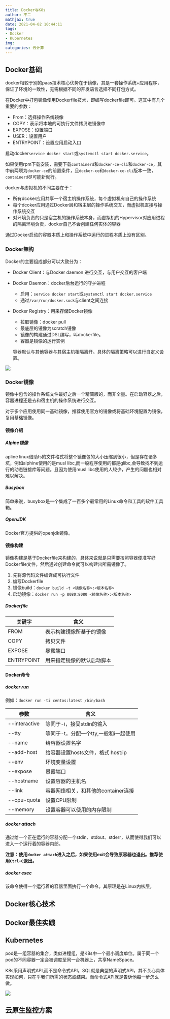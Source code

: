 ```yaml
---
title: Docker与K8s
author: 不二
mathjax: true
date: 2021-04-02 10:44:11
tags: 
- Docker
- Kubernetes
img:
categories: 云计算
---
```


## Docker基础

docker相较于别的paas技术核心优势在于镜像，其是一套操作系统+应用程序，保证了环境的一致性，无需根据不同的开发语言选择不同打包方式。

在Docker中打包镜像使用Dockerfile技术，即编写dockerfile即可。这其中有几个重要的参数：

- From：选择操作系统镜像
- COPY：表示将本地的可执行文件拷贝进镜像中
- EXPOSE：设置端口
- USER：设置用户
- ENTRYPOINT：设置应用启动入口

启动docker`service docker start`或`systemctl start docker.service`。

如果使用rpm下载安装，需要下载`containerd`和`docker-ce-cli`和`docker-ce`，其中前两项为`docker-ce`的前置条件，且`docker-ce`和`docker-ce-cli`版本一致，`containerd`尽可能新就行。

docker与虚拟机的不同主要在于：

- 所有dcoker应用共享一个宿主机操作系统，每个虚拟机有自己的操作系统
- 每个dcoker应用通过Docker层和宿主层的操作系统交互，而虚拟机直接与操作系统交互
- 对环境负责的只是宿主机的操作系统本身，而虚拟机的Hypervisor对应用进程的隔离环境负责，docker自己不会创建任何实体的容器

通过Docker启动的容器本质上和操作系统中运行的进程本质上没有区别。

### Docker架构

Docker的主要组成部分可以大致分为：

- Docker Client：与Docker daemon 进行交互，与用户交互的客户端
- Docker Daemon：docker后台运行的守护进程
  - 启用：`service docker start`或`systemctl start docker.service`
  - 通过`/var/run/docker.sock`与client之间连接
- Docker Registry：用来存储Docker镜像
  - 拉取镜像：docker pull <image-name>
  - 最底层的镜像为scratch镜像
  - 镜像的构建通过DSL编写，叫dockerfile。
  - 容器是镜像的运行实例
  
  容器默认与其他容器与其宿主机相隔离开。具体的隔离策略可以进行自定义设置。

![](https://cdn.jsdelivr.net/gh/weiyouwozuiku/buerlog_img/BlogImage/Docker%E4%B8%8EK8s_Docker%E6%9E%B6%E6%9E%84.png)

### Docker镜像

镜像中包含的操作系统文件最好之后一个精简版的，而非全量。在启动容器之后，容器进程还是去和宿主机的操作系统进行交互。

对于多个应用使用同一基础镜像，推荐使用官方的镜像或将基础环境配置为镜像，复用基础镜像。

#### 镜像介绍

##### Alpine镜像

apline linux借助fs的文件格式将整个镜像包的大小压缩到很小，但是存在诸多坑，例如alphine使用的是musl libc,而一般程序使用的都是glibc,会导致找不到运行的动态链接库等问题。且因为使用musl libc使用的人较少，产生的问题也相对难以解决。

##### Busybox

简单来说，busybox是一个集成了一百多个最常用的Linux命令和工具的软件工具箱。

##### OpenJDK

Docker官方提供的openjdk镜像。

#### 镜像构建

镜像构建是基于Dockerfile来构建的，具体来说就是只需要按照容器便准写好Dockerfile文件，然后通过创建命令就可以构建出所需镜像了。

1. 先将源代码文件编译成可执行文件
2. 编写Dockerfile
3. 镜像build：`docker build -t <镜像名称>:<版本名称>`
4. 启动镜像：`docker run -p 8080:8080 <镜像名称>:<版本名称>`

##### Dockerfile

| 关键字     | 含义                       |
| ---------- | -------------------------- |
| FROM       | 表示构建镜像所基于的镜像   |
| COPY       | 拷贝文件                   |
| EXPOSE     | 暴露端口                   |
| ENTRYPOINT | 用来指定镜像的默认启动脚本 |



#### Docker命令

##### docker run

例如：`docker run -ti centos:latest /bin/bash`

| 参数          | 含义                                  |
| ------------- | ------------------------------------- |
| --interactive | 等同于-i，接受stdin的输入             |
| --tty         | 等同于-t，分配一个tty,一般和i一起使用 |
| --name        | 给容器设置名字                        |
| --add-host    | 给容器设置hosts文件，格式 host:ip     |
| --env         | 环境变量设置                          |
| --expose      | 暴露端口                              |
| --hostname    | 设置容器的主机名                      |
| --link        | 容器网络相关，和其他的container连接   |
| --cpu-quota   | 设置CPU限制                           |
| --memory      | 设置容器可以使用的内存限制            |

##### docker attach

通过给一个正在运行的容器分配一个stdin、stdout、stderr，从而使得我们可以进入一个运行着的容器内部。

**注意：使用`docker attach`进入之后，如果使用exit会导致原容器也退出。推荐使用`Ctrl+C`退出。**

##### docker exec

该命令使得一个运行着的容器里面执行一个命令。其原理是在Linux内核层，

## Docker核心技术

## Docker最佳实践

## Kubernetes

pod是一组容器的集合，类似进程组，是K8s中一个最小调度单位。属于同一个pod的不同容器一定会被调度至同一台机器上，共享NameSpace。

K8s采用声明式API,而不是命令式API。SQL就是典型的声明式API，其不关心具体实现如何，只在乎我们所需的状态或结果。而命令式API就是告诉他每一步怎么做。

![](https://cdn.jsdelivr.net/gh/weiyouwozuiku/buerlog_img/BlogImage/Docker%E4%B8%8EK8s_k8s%E6%9E%B6%E6%9E%84.png)



## 云原生监控方案

